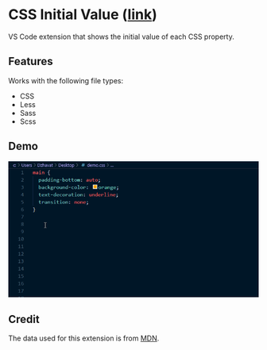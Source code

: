 # CSS Initial Value ([link](https://marketplace.visualstudio.com/items?itemName=dzhavat.css-initial-value))

VS Code extension that shows the initial value of each CSS property.

## Features

Works with the following file types:

* CSS
* Less
* Sass
* Scss

## Demo

![demo](https://github.com/dzhavat/css-initial-value/raw/main/images/demo.gif)

## Credit

The data used for this extension is from [MDN](https://github.com/mdn/data).

